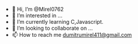 - 👋 Hi, I’m @Mirel0762
- 👀 I’m interested in ...
- 🌱 I’m currently learning C,Javascript.
- 💞️ I’m looking to collaborate on ...
- 📫 How to reach me dumitrumirel411@gmail.com

<!---
Mirel0762/Mirel0762 is a ✨ special ✨ repository because its `README.md` (this file) appears on your GitHub profile.
You can click the Preview link to take a look at your changes.
--->
